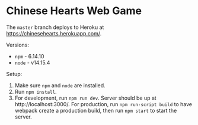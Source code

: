 # Chinese Hearts Web Game

The `master` branch deploys to Heroku at https://chinesehearts.herokuapp.com/.

Versions:
* `npm` - 6.14.10
* `node` - v14.15.4

Setup:
1) Make sure `npm` and `node` are installed.
2) Run `npm install`.
3) For development, run `npm run dev`. Server should be up at http://localhost:3000/. For production, run `npm run-script build` to have webpack create a production build, then run `npm start` to start the server.
